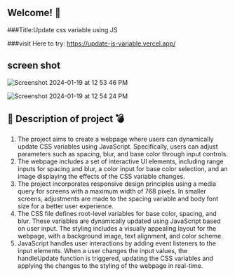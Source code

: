 
## Welcome! 👋

###Title:Update css variable using JS </br>

###visit Here to try: https://update-js-variable.vercel.app/



## screen shot
![Screenshot 2024-01-19 at 12 53 46 PM](https://github.com/ranjanrana1712/UpdateJsVariable/assets/116024984/8eb33e49-72f9-4072-b1dc-34cfdf388d53)


![Screenshot 2024-01-19 at 12 54 24 PM](https://github.com/ranjanrana1712/UpdateJsVariable/assets/116024984/f1f53eee-8249-4c3e-9454-23a67b35e049)


## 🍾 Description of project 💣


1. The project aims to create a webpage where users can dynamically update CSS variables using JavaScript. Specifically, users can adjust parameters such as spacing, blur, and base color through input controls.
2. The webpage includes a set of interactive UI elements, including range inputs for spacing and blur, a color input for base color selection, and an image displaying the effects of the CSS variable changes.
3. The project incorporates responsive design principles using a media query for screens with a maximum width of 768 pixels. In smaller screens, adjustments are made to the spacing variable and body font size for a better user experience.
4. The CSS file defines root-level variables for base color, spacing, and blur. These variables are dynamically updated using JavaScript based on user input. The styling includes a visually appealing layout for the webpage, with a background image, text alignment, and color scheme.
5. JavaScript handles user interactions by adding event listeners to the input elements. When a user changes the input values, the handleUpdate function is triggered, updating the CSS variables and applying the changes to the styling of the webpage in real-time.
   


